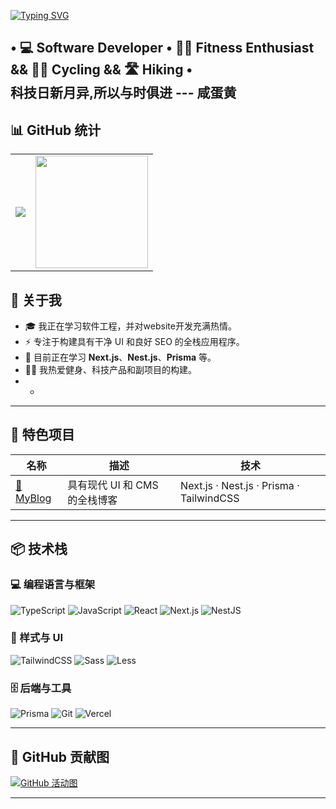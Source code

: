 [![Typing SVG](https://readme-typing-svg.herokuapp.com?font=Fira+Code&duration=3000&pause=1000&color=36BCF7&vCenter=true&width=435&lines=Hi+I'm+Hai+%F0%9F%91%8B;Front-end+Developer;Lover+of+Code+%26+Creativity)](https://github.com/PandaFreedom)

 • 💻 Software Developer • 🏋️‍♂️ Fitness Enthusiast && 🚴‍♂️ Cycling && 🛣️ Hiking •<br/>
科技日新月异,所以与时俱进 --- 咸蛋黄
---

## 📊 GitHub 统计

<table>
<tr>
  <td>
<img src="https://streak-stats.demolab.com/?user=PandaFreedom&theme=tokyonight" />
  </td>
  <td>
    <img src="https://github-readme-stats.vercel.app/api/top-langs/?username=PandaFreedom&layout=compact&langs_count=8&hide=html,scss&theme=radical" height="180"/>
  </td>
</tr>
</table>

## 🚀 关于我

- 🎓 我正在学习软件工程，并对website开发充满热情。
- ⚡️ 专注于构建具有干净 UI 和良好 SEO 的全栈应用程序。
- 🧠 目前正在学习 **Next.js**、**Nest.js**、**Prisma** 等。
- 🏋️‍♂️ 我热爱健身、科技产品和副项目的构建。
- -

---

## 💼 特色项目

| 名称 | 描述 | 技术 |
|------|-------------|------|
| [🚀 MyBlog](pandafreedom.xyz) | 具有现代 UI 和 CMS 的全栈博客 | Next.js · Nest.js · Prisma · TailwindCSS |

---

## 📦 技术栈

### 💻 编程语言与框架

![TypeScript](https://img.shields.io/badge/-TypeScript-3178C6?logo=typescript&logoColor=white&style=flat)
![JavaScript](https://img.shields.io/badge/-JavaScript-F7DF1E?logo=javascript&logoColor=black&style=flat)
![React](https://img.shields.io/badge/-React-61DAFB?logo=react&logoColor=white&style=flat)
![Next.js](https://img.shields.io/badge/-Next.js-000000?logo=nextdotjs&logoColor=white&style=flat)
![NestJS](https://img.shields.io/badge/-NestJS-E0234E?logo=nestjs&logoColor=white&style=flat)

### 🎨 样式与 UI

![TailwindCSS](https://img.shields.io/badge/-TailwindCSS-38B2AC?logo=tailwind-css&logoColor=white&style=flat)
![Sass](https://img.shields.io/badge/-Sass-CC6699?logo=sass&logoColor=white&style=flat)
![Less](https://img.shields.io/badge/-Less-1D365D?logo=less&logoColor=white&style=flat)

### 🗄️ 后端与工具

![Prisma](https://img.shields.io/badge/-Prisma-2D3748?logo=prisma&logoColor=white&style=flat)
![Git](https://img.shields.io/badge/-Git-F05032?logo=git&logoColor=white&style=flat)
![Vercel](https://img.shields.io/badge/-Vercel-black?logo=vercel&logoColor=white&style=flat)

---

## 🧠 GitHub 贡献图

[![GitHub 活动图](https://github-readme-activity-graph.vercel.app/graph?username=PandaFreedom&theme=react-dark)](https://github.com/ashutosh00710/github-readme-activity-graph)

---


